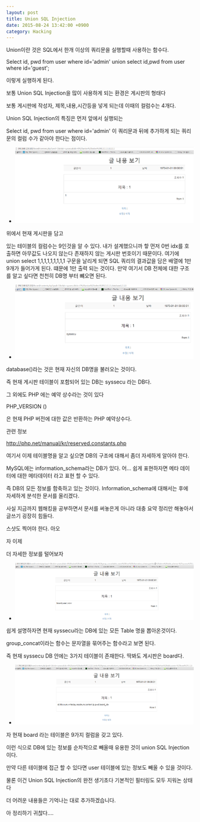 ```yaml
---
layout: post
title: Union SQL Injection 
date: 2015-08-24 13:42:00 +0900
category: Hacking 
---
```


Union이란 것은 SQL에서 한개 이상의 쿼리문을 실행할때 사용하는 함수다.

Select id, pwd from user where id='admin' union select id,pwd from user where id='guest';

이렇게 실행하게 된다.

보통 Union SQL Injection을 많이 사용하게 되는 환경은 게시판의 형태다

보통 게시판에 작성자, 제목,내용,시간등을 넣게 되는데 이때의 컬럼수는 4개다.

Union SQL Injection의 특징은 먼저 앞에서 실행되는 

Select id, pwd from user where id='admin' 이 쿼리문과 뒤에 추가하게 되는 쿼리문의 컬럼 수가 같아야 한다는 점이다.





- ![폴더 구조](/assets/img/214AB93E55E82DB80B.png)





위에서 현재 게시판을 담고

있는 테이블의 컬럼수는 9인것을 알 수 있다. 내가 설계했으니까 핳 먼저 0번 idx를 호출하면 아무값도 나오지 않는다 존재하지 않는 게시판 번호이기 때문이다. 여기에 union select 1,1,1,1,1,1,1,1,1 구문을 날리게 되면 SQL 쿼리의 결과값을 담은 배열에 1만 9개가 들어가게 된다. 떄문에 1만 출력 되는 것이다. 만약 여기서 DB 전체에 대한 구조를 알고 싶다면 천천히 DB명 부터 뺴오면 된다.






- ![폴더 구조](/assets/img/2641DE3C55E82E4724.png)







database()라는 것은 현재 자신의 DB명을 불러오는 것이다.

즉 현재 게시판 테이블이 포함되어 있는 DB는 syssecu 라는 DB다.



그 외에도 PHP 에는 예약 상수라는 것이 있다 



PHP_VERSION ()

은 현재 PHP 버전에 대한 값은 반환하는 PHP 예약상수다. 

관련 정보

http://php.net/manual/kr/reserved.constants.php



여기서 이제 테이블명을 알고 싶으면 DB의 구조에 대해서 좀더 자세하게 알아야 한다.

MySQL에는 information_schema라는 DB가 있다. 어... 쉽게 표현하자면 메타 데이터에 대한 메타데이터 라고 표현 할 수 있다. 

즉 DB의 모든 정보를 함축하고 있는 것이다. Information_schema에 대해서는 후에 자세하게 분석한 문서를 올리겠다.



사실 지금까지 웹해킹을 공부하면서 문서를 써놓은게 아니라 대충 요약 정리만 해놓아서 글쓰기 굉장히 힘들다. 

스샷도 찍어야 한다. 아오



자 이제

더 자세한 정보를 털어보자 





- ![폴더 구조](/assets/img/2545A53E55E82FCE18.png)








쉽게 설명하자면 현재 syssecu라는 DB에 있는 모든 Table 명을 뽑아온것이다.

group_concat이라는 함수는 문자열을 묶어주는 함수라고 보면 된다.



즉 현재 syssecu DB 안에는 3가지 테이블이 존재한다. 딱봐도 게시판은 board다.







- ![폴더 구조](/assets/img/2702C34655E830A51E.png)






자 현재 board 라는 테이블은 9가지 컬럼을 갖고 있다. 

이런 식으로 DB에 있는 정보를 순차적으로 빼올때 유용한 것이 union SQL Injection이다. 

만약 다른 테이블에 접근 할 수 있다면 user 테이블에 있는 정보도 빼올 수 있을 것이다. 



물론 이건 Union SQL Injection의 완전 생기초다 기본적인 필터링도 모두 지워논 상태다

더 어려운 내용들은 기억나는 대로 추가하겠습니다.

아 정리하기 귀찮다....



